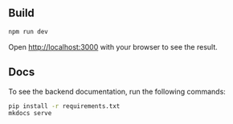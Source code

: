 ## Build

```bash
npm run dev
```

Open [http://localhost:3000](http://localhost:3000) with your browser to see the result.

## Docs

To see the backend documentation, run the following commands:

```bash
pip install -r requirements.txt
mkdocs serve
```
